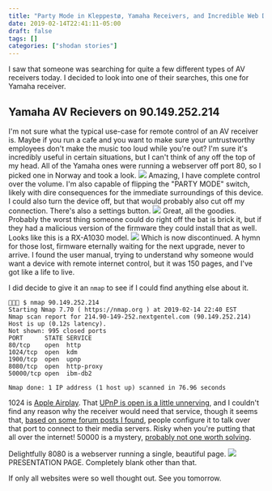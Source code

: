 ```yaml
---
title: "Party Mode in Kleppestø, Yamaha Receivers, and Incredible Web Design"
date: 2019-02-14T22:41:11-05:00
draft: false
tags: []
categories: ["shodan stories"]
---
```


I saw that someone was searching for quite a few different types of AV receivers today. I decided to look into one of their searches, this one for Yamaha receiver.
## Yamaha AV Recievers on 90.149.252.214
I'm not sure what the typical use-case for remote control of an AV receiver is. Maybe if you run a cafe and you want to make sure your untrustworthy employees don't make the music too loud while you're out? I'm sure it's incredibly useful in certain situations, but I can't think of any off the top of my head. All of the Yamaha ones were running a webserver off port 80, so I picked one in Norway and took a look.
![](/images/100Days/Day42/firstlook.png)
Amazing, I have complete control over the volume. I'm also capable of flipping the "PARTY MODE" switch, likely with dire consequences for the immediate surroundings of this device. I could also turn the device off, but that would probably also cut off my connection. There's also a settings button.
![](/images/100Days/Day42/settings.png)
Great, all the goodies. Probably the worst thing someone could do right off the bat is brick it, but if they had a malicious version of the firmware they could install that as well. Looks like this is a RX-A1030 model.
![](/images/100Days/Day42/discontinued.png)
Which is now discontinued. A hymn for those lost, firmware eternally waiting for the next upgrade, never to arrive. I found the user manual, trying to understand why someone would want a device with remote internet control, but it was 150 pages, and I've got like a life to live.

I did decide to give it an `nmap` to see if I could find anything else about it.
```
👻🌵🔮 $ nmap 90.149.252.214
Starting Nmap 7.70 ( https://nmap.org ) at 2019-02-14 22:40 EST
Nmap scan report for 214.90-149-252.nextgentel.com (90.149.252.214)
Host is up (0.12s latency).
Not shown: 995 closed ports
PORT      STATE SERVICE
80/tcp    open  http
1024/tcp  open  kdm
1900/tcp  open  upnp
8080/tcp  open  http-proxy
50000/tcp open  ibm-db2

Nmap done: 1 IP address (1 host up) scanned in 76.96 seconds
```
1024 is [Apple Airplay](https://www.apple.com/airplay/). That [UPnP is open is a little unnerving](https://www.varonis.com/blog/what-is-upnp/), and I couldn't find any reason why the receiver would need that service, though it seems that, [based on some forum posts I found](https://forum.kodi.tv/showthread.php?tid=199774), people configure it to talk over that port to connect to their media servers. Risky when you're putting that all over the internet! 50000 is a mystery, [probably not one worth solving](https://blog.webernetz.net/yamaha-r-n500-network-receiver-port-scan/).

Delightfully 8080 is a webserver running a single, beautiful page.
![](/images/100Days/Day42/presentationpage.png)
PRESENTATION PAGE. Completely blank other than that.

If only all websites were so well thought out. See you tomorrow.
